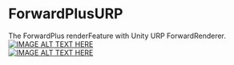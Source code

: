 # ForwardPlusURP
The ForwardPlus renderFeature with Unity URP ForwardRenderer.
<br>
[![IMAGE ALT TEXT HERE](https://img.youtube.com/vi/hHB6sF3T-wc/0.jpg)](https://www.youtube.com/watch?v=hHB6sF3T-wc)
<br>
[![IMAGE ALT TEXT HERE](https://img.youtube.com/vi/VpWxjQooq5k/0.jpg)](https://www.youtube.com/watch?v=VpWxjQooq5k)

